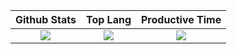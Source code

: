|Github Stats|Top Lang|Productive Time|
|:---:|:---:|:---:|
|![](https://github-readme-stats-sigma-five.vercel.app/api?username=pichtranst123&count_private=true&show_icons=true&theme=dracula)|![](https://github-profile-summary-cards.vercel.app/api/cards/repos-per-language?username=pichtranst123&theme=dracula)|![](https://github-profile-summary-cards.vercel.app/api/cards/productive-time?username=pichtranst123&theme=dracula)|
